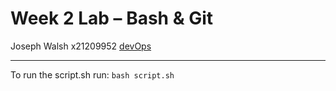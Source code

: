 # Week 2 Lab – Bash & Git

Joseph Walsh x21209952
[devOps](https://github.com/jmwalsh101/devOps)

---

To run the script.sh run: `bash script.sh`
